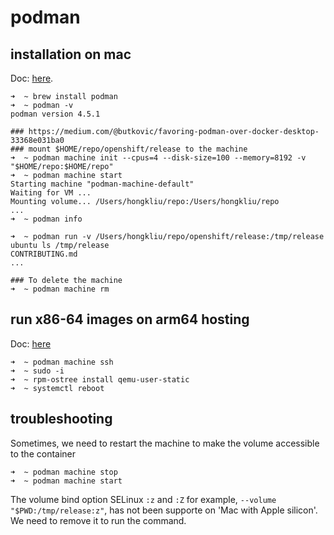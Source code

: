 # podman

## installation on mac

Doc: [here](https://podman.io/docs/installation#macos).

```console
➜  ~ brew install podman
➜  ~ podman -v
podman version 4.5.1

### https://medium.com/@butkovic/favoring-podman-over-docker-desktop-33368e031ba0
### mount $HOME/repo/openshift/release to the machine
➜  ~ podman machine init --cpus=4 --disk-size=100 --memory=8192 -v "$HOME/repo:$HOME/repo"
➜  ~ podman machine start
Starting machine "podman-machine-default"
Waiting for VM ...
Mounting volume... /Users/hongkliu/repo:/Users/hongkliu/repo
...
➜  ~ podman info

➜  ~ podman run -v /Users/hongkliu/repo/openshift/release:/tmp/release ubuntu ls /tmp/release
CONTRIBUTING.md
...

### To delete the machine
➜  ~ podman machine rm
```


## run x86-64 images on arm64 hosting

Doc: [here](https://edofic.com/posts/2021-09-12-podman-m1-amd64/)

```console
➜  ~ podman machine ssh
➜  ~ sudo -i
➜  ~ rpm-ostree install qemu-user-static
➜  ~ systemctl reboot
```


## troubleshooting

Sometimes, we need to restart the machine to make the volume accessible to the container

```
➜  ~ podman machine stop
➜  ~ podman machine start
```

The volume bind option SELinux `:z` and `:Z` for example, `--volume "$PWD:/tmp/release:z"`, has not been supporte on 'Mac with Apple silicon'. We need to remove it to run the command.
